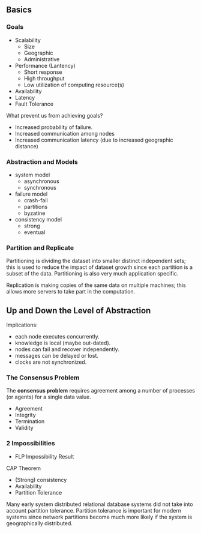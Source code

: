 ## Basics

### Goals

- Scalability
  - Size
  - Geographic
  - Administrative
- Performance (Lantency)
  - Short response
  - High throughput
  - Low utilization of computing resource(s)
- Availability
- Latency
- Fault Tolerance

What prevent us from achieving goals?

- Increased probability of failure.
- Increased communication among nodes
- Increased communication latency (due to increased geographic distance)

### Abstraction and Models

- system model
  - asynchronous
  - synchronous
- failure model
  - crash-fail
  - partitions
  - byzatine
- consistency model
  - strong
  - eventual

### Partition and Replicate

Partitioning is dividing the dataset into smaller distinct independent sets; this is used to reduce the impact of dataset growth since each partition is a subset of the data. Partitioning is also very much application specific.

Replication is making copies of the same data on multiple machines; this allows more servers to take part in the computation.

## Up and Down the Level of Abstraction

Implications:

- each node executes concurrently.
- knowledge is local (maybe out-dated).
- nodes can fail and recover independently.
- messages can be delayed or lost.
- clocks are not synchronized.

### The Consensus Problem

The **consensus problem** requires agreement among a number of processes (or agents) for a single data value.

- Agreement
- Integrity
- Termination
- Validity

### 2 Impossibilities

- FLP Impossibility Result

CAP Theorem

- (Strong) consistency
- Availability
- Partition Tolerance

Many early system distributed relational database systems did not take into account partition tolerance. Partition tolerance is important for modern systems since network partitions become much more likely if the system is geographically distributed.

